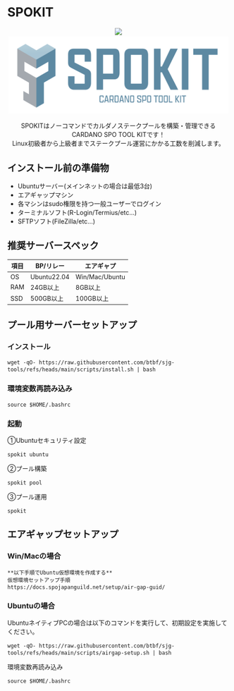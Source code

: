 # SPOKIT
<p align="center">
  <a href="https://github.com/btbf/sjg-tools/releases">
    <img src="https://img.shields.io/github/release-pre/btbf/sjg-tools.svg?style=for-the-badge" />
  </a>
  <br>
  <a href=https://spokit.spojapanguild.net/ ><img src="https://github.com/btbf/sjg-tools/blob/main/docs/images/spokit-logo-big.png?raw=true" width=500></a>
</p>
<p align="center">SPOKITはノーコマンドでカルダノステークプールを構築・管理できるCARDANO SPO TOOL KITです！<br>
Linux初級者から上級者までステークプール運営にかかる工数を削減します。</p>



## インストール前の準備物
- Ubuntuサーバー(メインネットの場合は最低3台)
- エアギャップマシン
- 各マシンはsudo権限を持つ一般ユーザーでログイン
- ターミナルソフト(R-Login/Termius/etc...)
- SFTPソフト(FileZilla/etc...)

## 推奨サーバースペック
項目 | BP/リレー | エアギャプ |
|-----|-----|-----|
OS | Ubuntu22.04 | Win/Mac/Ubuntu
RAM | 24GB以上 | 8GB以上 |
SSD | 500GB以上 | 100GB以上 |

## プール用サーバーセットアップ

### インストール
```
wget -qO- https://raw.githubusercontent.com/btbf/sjg-tools/refs/heads/main/scripts/install.sh | bash
```

### 環境変数再読み込み
```
source $HOME/.bashrc
```

### 起動
①Ubuntuセキュリティ設定
```
spokit ubuntu
```

②プール構築
```
spokit pool
```

③プール運用
```
spokit
```

## エアギャップセットアップ

### Win/Macの場合
```
**以下手順でUbuntu仮想環境を作成する**
仮想環境セットアップ手順
https://docs.spojapanguild.net/setup/air-gap-guid/
```

### Ubuntuの場合
UbuntuネイティブPCの場合は以下のコマンドを実行して、初期設定を実施してください。
```
wget -qO- https://raw.githubusercontent.com/btbf/sjg-tools/refs/heads/main/scripts/airgap-setup.sh | bash
```
環境変数再読み込み
```
source $HOME/.bashrc
```